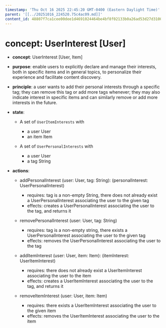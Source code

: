 ```yaml
---
timestamp: 'Thu Oct 16 2025 22:45:20 GMT-0400 (Eastern Daylight Time)'
parent: '[[../20251016_224520.75c4ac09.md]]'
content_id: 48807f7ca1cee00dee1d4691024464be4bf8f02133b0a26ad53d27d310081b4c
---
```


# concept: UserInterest \[User]

* **concept**: UserInterest \[User, Item]

* **purpose**: enable users to explicitly declare and manage their interests, both in specific items and in general topics, to personalize their experience and facilitate content discovery.

* **principle**: a user wants to add their personal interests through a specific tag; they can remove this tag or add more tags whenever; they may also indicate interest in specific items and can similarly remove or add more interests in the future.

* **state**:
  * A set of `UserItemInterests` with
    * a user User
    * an item Item

  * A set of `UserPersonalInterests` with
    * a user User
    * a tag String

* **actions**:
  * addPersonalInterest (user: User, tag: String): (personalInterest: UserPersonalInterest)
    * requires: tag is a non-empty String, there does not already exist a UserPersonalInterest associating the user to the given tag
    * effects: creates a UserPersonalInterest associating the user to the tag, and returns it

  * removePersonalInterest (user: User, tag: String)
    * requires: tag is a non-empty string, there exists a UserPersonalInterest associating the user to the given tag
    * effects: removes the UserPersonalInterest associating the user to the tag

  * addItemInterest (user: User, item: Item): (itemInterest: UserItemInterest)
    * requires: there does not already exist a UserItemInterest associating the user to the item
    * effects: creates a UserItemInterest associating the user to the tag, and returns it

  * removeItemInterest (user: User, item: Item)
    * requires: there exists a UserItemInterest associating the user to the given item
    * effects: removes the UserItemInterest associating the user to the item
